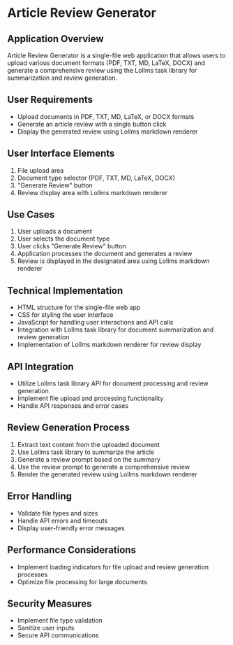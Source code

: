 # Article Review Generator

## Application Overview
Article Review Generator is a single-file web application that allows users to upload various document formats (PDF, TXT, MD, LaTeX, DOCX) and generate a comprehensive review using the Lollms task library for summarization and review generation.

## User Requirements
- Upload documents in PDF, TXT, MD, LaTeX, or DOCX formats
- Generate an article review with a single button click
- Display the generated review using Lollms markdown renderer

## User Interface Elements
1. File upload area
2. Document type selector (PDF, TXT, MD, LaTeX, DOCX)
3. "Generate Review" button
4. Review display area with Lollms markdown renderer

## Use Cases
1. User uploads a document
2. User selects the document type
3. User clicks "Generate Review" button
4. Application processes the document and generates a review
5. Review is displayed in the designated area using Lollms markdown renderer

## Technical Implementation
- HTML structure for the single-file web app
- CSS for styling the user interface
- JavaScript for handling user interactions and API calls
- Integration with Lollms task library for document summarization and review generation
- Implementation of Lollms markdown renderer for review display

## API Integration
- Utilize Lollms task library API for document processing and review generation
- Implement file upload and processing functionality
- Handle API responses and error cases

## Review Generation Process
1. Extract text content from the uploaded document
2. Use Lollms task library to summarize the article
3. Generate a review prompt based on the summary
4. Use the review prompt to generate a comprehensive review
5. Render the generated review using Lollms markdown renderer

## Error Handling
- Validate file types and sizes
- Handle API errors and timeouts
- Display user-friendly error messages

## Performance Considerations
- Implement loading indicators for file upload and review generation processes
- Optimize file processing for large documents

## Security Measures
- Implement file type validation
- Sanitize user inputs
- Secure API communications